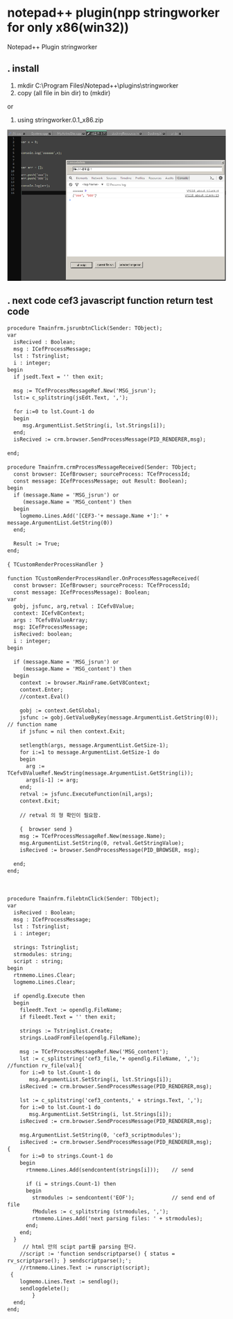 # notepad++ plugin(npp stringworker for only x86(win32))

Notepad++ Plugin  stringworker

## . install

1. mkdir C:\Program Files\Notepad++\plugins\stringworker
2. copy (all file in bin dir) to (mkdir)

or

1. using stringworker.0.1_x86.zip 


![ex_screenshot](./img/screen.png)




## . next code cef3 javascript function return test code <br/>

    procedure Tmainfrm.jsrunbtnClick(Sender: TObject);
    var
      isRecived : Boolean;
      msg : ICefProcessMessage;
      lst : Tstringlist;
      i : integer;
    begin
      if jsedt.Text = '' then exit;

      msg := TCefProcessMessageRef.New('MSG_jsrun');
      lst:= c_splitstring(jsEdt.Text, ',');

      for i:=0 to lst.Count-1 do
      begin
         msg.ArgumentList.SetString(i, lst.Strings[i]);
      end;
      isRecived := crm.browser.SendProcessMessage(PID_RENDERER,msg);

    end;

    procedure Tmainfrm.crmProcessMessageReceived(Sender: TObject;
      const browser: ICefBrowser; sourceProcess: TCefProcessId;
      const message: ICefProcessMessage; out Result: Boolean);
    begin
      if (message.Name = 'MSG_jsrun') or
         (message.Name = 'MSG_content') then
      begin
        logmemo.Lines.Add('[CEF3-'+ message.Name +']:' + message.ArgumentList.GetString(0))
      end;

      Result := True;
    end;

    { TCustomRenderProcessHandler }

    function TCustomRenderProcessHandler.OnProcessMessageReceived(
      const browser: ICefBrowser; sourceProcess: TCefProcessId;
      const message: ICefProcessMessage): Boolean;
    var
      gobj, jsfunc, arg,retval : ICefv8Value;
      context: ICefv8Context;
      args : TCefv8ValueArray;
      msg: ICefProcessMessage;
      isRecived: boolean;
      i : integer;
    begin

      if (message.Name = 'MSG_jsrun') or
         (message.Name = 'MSG_content') then
      begin
        context := browser.MainFrame.GetV8Context;
        context.Enter;
        //context.Eval()

        gobj := context.GetGlobal;
        jsfunc := gobj.GetValueByKey(message.ArgumentList.GetString(0));  // function name
        if jsfunc = nil then context.Exit;

        setlength(args, message.ArgumentList.GetSize-1);
        for i:=1 to message.ArgumentList.GetSize-1 do
        begin
          arg := TCefv8ValueRef.NewString(message.ArgumentList.GetString(i));
          args[i-1] := arg;
        end;
        retval := jsfunc.ExecuteFunction(nil,args);
        context.Exit;

        // retval 의 형 확인이 필요함.

        {  browser send }
        msg := TCefProcessMessageRef.New(message.Name);
        msg.ArgumentList.SetString(0, retval.GetStringValue);
        isRecived := browser.SendProcessMessage(PID_BROWSER, msg);

      end;
    end;



    procedure Tmainfrm.filebtnClick(Sender: TObject);
    var
      isRecived : Boolean;
      msg : ICefProcessMessage;
      lst : Tstringlist;
      i : integer;

      strings: Tstringlist;
      strmodules: string;
      script : string;
    begin
      rtnmemo.Lines.Clear;
      logmemo.Lines.Clear;

      if opendlg.Execute then
      begin
        fileedt.Text := opendlg.FileName;
        if fileedt.Text = '' then exit;

        strings := Tstringlist.Create;
        strings.LoadFromFile(opendlg.FileName);

        msg := TCefProcessMessageRef.New('MSG_content');
        lst := c_splitstring('cef3_file,'+ opendlg.FileName, ',');  //function rv_file(val){
        for i:=0 to lst.Count-1 do
           msg.ArgumentList.SetString(i, lst.Strings[i]);
        isRecived := crm.browser.SendProcessMessage(PID_RENDERER,msg);

        lst := c_splitstring('cef3_contents,' + strings.Text, ',');
        for i:=0 to lst.Count-1 do
           msg.ArgumentList.SetString(i, lst.Strings[i]);
        isRecived := crm.browser.SendProcessMessage(PID_RENDERER,msg);

        msg.ArgumentList.SetString(0, 'cef3_scriptmodules');
        isRecived := crm.browser.SendProcessMessage(PID_RENDERER,msg);
    {
        for i:=0 to strings.Count-1 do
        begin
          rtnmemo.Lines.Add(sendcontent(strings[i]));    // send

          if (i = strings.Count-1) then
          begin
            strmodules := sendcontent('EOF');            // send end of file
            fModules := c_splitstring (strmodules, ',');
            rtnmemo.Lines.Add('next parsing files: ' + strmodules);
          end;
        end;
      }
         // html 안의 scipt part를 parsing 한다.
        //script := 'function sendscriptparse() { status = rv_scriptparse(); } sendscriptparse();';
        //rtnmemo.Lines.Text := runscript(script);
     {
        logmemo.Lines.Text := sendlog();
        sendlogdelete();
            }
      end;
    end;

